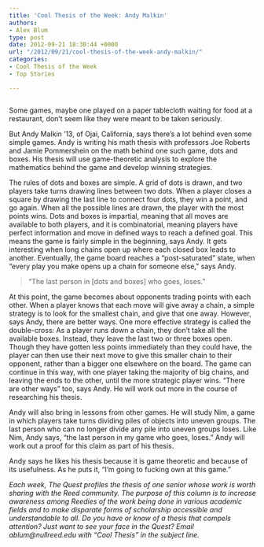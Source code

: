 ```yaml
---
title: 'Cool Thesis of the Week: Andy Malkin'
authors:
- Alex Blum
type: post
date: 2012-09-21 18:30:44 +0000
url: "/2012/09/21/cool-thesis-of-the-week-andy-malkin/"
categories:
- Cool Thesis of the Week
- Top Stories

---
```

<a href="http://www.reedquest.org/2012/09/cool-thesis-of-the-week-andy-malkin/coolthesisslider/" rel="attachment wp-att-1621"><img class="alignnone size-full wp-image-1621" title="Andy Malkin" src="https://i2.wp.com/www.reedquest.org/wp-content/uploads/2012/09/coolthesisslider.jpg?resize=770%2C430" alt="" data-recalc-dims="1" /></a>

Some games, maybe one played on a paper tablecloth waiting for food at a restaurant, don&#8217;t seem like they were meant to be taken seriously.

But Andy Malkin &#8217;13, of Ojai, California, says there&#8217;s a lot behind even some simple games. Andy is writing his math thesis with professors Joe Roberts and Jamie Pommershein on the math behind one such game, dots and boxes. His thesis will use game-theoretic analysis to explore the mathematics behind the game and develop winning strategies.

The rules of dots and boxes are simple. A grid of dots is drawn, and two players take turns drawing lines between two dots. When a player closes a square by drawing the last line to connect four dots, they win a point, and go again. When all the possible lines are drawn, the player with the most points wins. Dots and boxes is impartial, meaning that all moves are available to both players, and it is combinatorial, meaning players have perfect information and move in defined ways to reach a defined goal. This means the game is fairly simple in the beginning, says Andy. It gets interesting when long chains open up where each closed box leads to another. Eventually, the game board reaches a “post-saturated” state, when “every play you make opens up a chain for someone else,” says Andy.

> “The last person in [dots and boxes] who goes, loses.”

At this point, the game becomes about opponents trading points with each other. When a player knows that each move will give away a chain, a simple strategy is to look for the smallest chain, and give that one away. However, says Andy, there are better ways. One more effective strategy is called the double-cross: As a player runs down a chain, they don&#8217;t take all the available boxes. Instead, they leave the last two or three boxes open. Though they have gotten less points immediately than they could have, the player can then use their next move to give this smaller chain to their opponent, rather than a bigger one elsewhere on the board. The game can continue in this way, with one player taking the majority of big chains, and leaving the ends to the other, until the more strategic player wins. “There are other ways” too, says Andy. He will work out more in the course of researching his thesis.

Andy will also bring in lessons from other games. He will study Nim, a game in which players take turns dividing piles of objects into uneven groups. The last person who can no longer divide any pile into uneven groups loses. Like Nim, Andy says, “the last person in my game who goes, loses.” Andy will work out a proof for this claim as part of his thesis.

Andy says he likes his thesis because it is game theoretic and because of its usefulness. As he puts it, “I&#8217;m going to fucking own at this game.”

 _Each week, The Quest profiles the thesis of one senior whose work is worth sharing with the Reed community. The purpose of this column is to increase awareness among Reedies of the work being done in various academic fields and to make disparate forms of scholarship accessible and understandable to all. Do you have or know of a thesis that compels attention? Just want to see your face in the Quest? Email &#x61;&#x62;&#x6c;&#x75;&#x6d;&#x40;<span class="oe_displaynone">null</span>&#x72;&#x65;&#x65;&#x64;&#x2e;&#x65;&#x64;&#x75; with “Cool Thesis” in the subject line._
